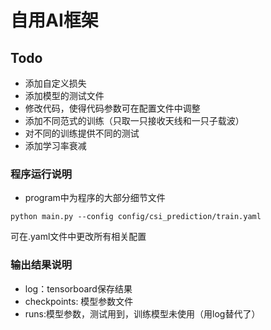 # 自用AI框架
## Todo
+ 添加自定义损失
+ 添加模型的测试文件
+ 修改代码，使得代码参数可在配置文件中调整
+ 添加不同范式的训练（只取一只接收天线和一只子载波）
+ 对不同的训练提供不同的测试
+ 添加学习率衰减

### 程序运行说明
+ program中为程序的大部分细节文件
```
python main.py --config config/csi_prediction/train.yaml
```
可在.yaml文件中更改所有相关配置
### 输出结果说明
+ log：tensorboard保存结果
+ checkpoints: 模型参数文件
+ runs:模型参数，测试用到，训练模型未使用（用log替代了）
